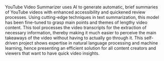 YouTube Video Summarizer uses AI to generate automatic, brief summaries of YouTube videos with enhanced accessibility and quickened review processes. 
Using cutting-edge techniques in text summarization, this model has been fine-tuned to grasp main points and themes of lengthy video content. 
This tool processes the video transcripts for the extraction of necessary information, thereby making it much easier to perceive the main takeaways of the video without having to actually go through it. 
This self-driven project shows expertise in natural language processing and machine learning, hence presenting an efficient solution for all content creators and viewers that want to have quick video insights.
